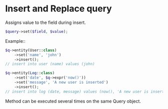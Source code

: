 # Insert and Replace query

Assigns value to the field during insert.

```php
$query->set($field, $value);
```

Example::

```php
$q->entity(User::class)
	->set('name', 'john')
	->insert();
// insert into user (name) values (john)

$q->entity(Log::class)
	->set('date', $q->expr('now()'))
	->set('message', 'A new user is inserted')
	->insert();
// insert into log (date, message) values (now(), 'A new user is inserted')
```

Method can be executed several times on the same Query object.
